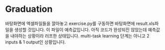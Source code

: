 # Graduation

바탕화면에 엑셀파일들을 깔아놓고 exercise.py를 구동하면 바탕화면에 result.xls파일을 생성할 것입니다. 이 파일이 예측값입니다.
아직 코드가 완성되진 않았는데 예측값을 내야하는 상황이라 러프한 상태입니다. multi-task learning 단계는 아니고 2 inputs & 1 output인 상황입니다.
